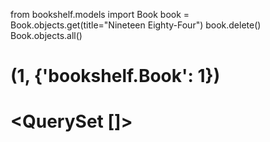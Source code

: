 from bookshelf.models import Book
book = Book.objects.get(title="Nineteen Eighty-Four")
book.delete()
Book.objects.all()

# (1, {'bookshelf.Book': 1})

# <QuerySet []>
